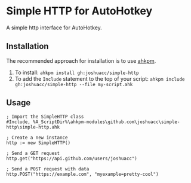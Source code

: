 # Simple HTTP for AutoHotkey

A simple http interface for AutoHotkey.

## Installation

The recommended approach for installation is to use [ahkpm][].

1. To install: `ahkpm install gh:joshuacc/simple-http`
2. To add the `Include` statement to the top of your script:
   `ahkpm include gh:joshuacc/simple-http --file my-script.ahk`

## Usage

```autohotkey
; Import the SimpleHTTP class
#Include, %A_ScriptDir%\ahkpm-modules\github.com\joshuacc\simple-http\simple-http.ahk

; Create a new instance
http := new SimpleHTTP()

; Send a GET request
http.get("https://api.github.com/users/joshuacc")

; Send a POST request with data
http.POST("https://example.com", "myexample=pretty-cool")
```

[ahkpm]:https://ahkpm.dev